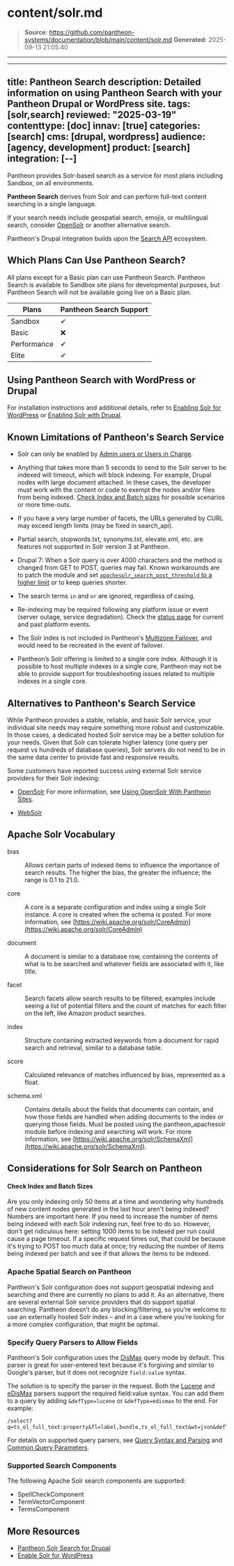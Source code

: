 # content/solr.md

> **Source**: https://github.com/pantheon-systems/documentation/blob/main/content/solr.md
> **Generated**: 2025-09-13 21:05:40

---

---
title: Pantheon Search
description: Detailed information on using Pantheon Search with your Pantheon Drupal or WordPress site.
tags: [solr,search]
reviewed: "2025-03-19"
contenttype: [doc]
innav: [true]
categories: [search]
cms: [drupal, wordpress]
audience: [agency, development]
product: [search]
integration: [--]
---

Pantheon provides Solr-based search as a service for most plans including Sandbox, on all environments.

<Partial file="solr-version.md" />

<Alert title="Important Note" type="info">

**Pantheon Search** derives from Solr and can perform full-text content searching in a single language.

If your search needs include geospatial search, emojis, or multilingual search, consider [OpenSolr](/opensolr) or another alternative search.

Pantheon's Drupal integration builds upon the [Search API](https://www.drupal.org/project/search_api) ecosystem.

</Alert>

## Which Plans Can Use Pantheon Search?

All plans except for a Basic plan can use Pantheon Search. Pantheon Search is available to Sandbox site plans for developmental purposes, but Pantheon Search will not be available going live on a Basic plan.

| Plans         | Pantheon Search Support <Popover content="Available across all environments, including Multidevs." /> |
| ------------- | ---------------------------------- |
| Sandbox       | <span style="color:green">✔</span> |
| Basic         | ❌  |
| Performance   | <span style="color:green">✔</span> |
| Elite         | <span style="color:green">✔</span> |

## Using Pantheon Search with WordPress or Drupal

For installation instructions and additional details, refer to [Enabling Solr for WordPress](/guides/wordpress-developer/wordpress-solr) or [Enabling Solr with Drupal](/guides/solr-drupal).


## Known Limitations of Pantheon's Search Service

- Solr can only be enabled by [Admin users or Users in Charge](/guides/account-mgmt/workspace-sites-teams/teams#site-level-roles-and-permissions).

- Anything that takes more than 5 seconds to send to the Solr server to be indexed will timeout, which will block indexing. For example, Drupal nodes with large document attached. In these cases, the developer must work with the content or code to exempt the nodes and/or files from being indexed. [Check Index and Batch sizes](#check-index-and-batch-sizes) for possible scenarios or more time-outs.
- If you have a very large number of facets, the URLs generated by CURL may exceed length limits (may be fixed in search\_api).

- Partial search, stopwords.txt, synonyms.txt, elevate.xml, etc. are features not supported in Solr version 3 at Pantheon.

- Drupal 7: When a Solr query is over 4000 characters and the method is changed from GET to POST, queries may fail. Known workarounds are to patch the module and set [`apachesolr_search_post_threshold` to a higher limit](https://github.com/pantheon-systems/drops-7/blob/master/modules/pantheon/pantheon_apachesolr/Pantheon_Apache_Solr_Service.php#L873) or to keep queries shorter.

- The search terms `in` and `or` are ignored, regardless of casing.

- Re-indexing may be required following any platform issue or event (server outage, service degradation). Check the [status page](https://status.pantheon.io) for current and past platform events.

- The Solr index is not included in Pantheon's [Multizone Failover](/multizone-failover#solr-search-and-multizone-failover), and would need to be recreated in the event of failover.

- Pantheon’s Solr offering is limited to a single core index. Although it is possible to host multiple indexes in a single core, Pantheon may not be able to provide support for troubleshooting issues related to multiple indexes in a single core.

## Alternatives to Pantheon's Search Service

While Pantheon provides a stable, reliable, and basic Solr service, your individual site needs may require something more robust and customizable. In those cases, a dedicated hosted Solr service may be a better solution for your needs. Given that Solr can tolerate higher latency (one query per request vs hundreds of database queries), Solr servers do not need to be in the same data center to provide fast and responsive results.

Some customers have reported success using external Solr service providers for their Solr indexing:

- [OpenSolr](https://opensolr.com/) For more information, see [Using OpenSolr With Pantheon Sites](/opensolr).

- [WebSolr](https://websolr.com/)

## Apache Solr Vocabulary

<dl>

<dt>bias</dt>

<dd>

Allows certain parts of indexed items to influence the importance of search results. The higher the bias, the greater the influence; the range is 0.1 to 21.0.

</dd>

<dt>core</dt>

<dd>

A core is a separate configuration and index using a single Solr instance. A core is created when the schema is posted. For more information, see [https://wiki.apache.org/solr/CoreAdmin](https://wiki.apache.org/solr/CoreAdmin)

</dd>

<dt>document</dt>

<dd>

A document is similar to a database row, containing the contents of what is to be searched and whatever fields are associated with it, like title.

</dd>

<dt>facet</dt>

<dd>

Search facets allow search results to be filtered; examples include seeing a list of potential filters and the count of matches for each filter on the left, like Amazon product searches.

</dd>

<dt>index</dt>

<dd>

Structure containing extracted keywords from a document for rapid search and retrieval, similar to a database table.

</dd>

<dt>score</dt>

<dd>

Calculated relevance of matches influenced by bias, represented as a float.

</dd>

<dt>schema.xml</dt>

<dd>

Contains details about the fields that documents can contain, and how those fields are handled when adding documents to the index or querying those fields. Must be posted using the pantheon_apachesolr module before indexing and searching will work. For more information, see [https://wiki.apache.org/solr/SchemaXml](https://wiki.apache.org/solr/SchemaXml).

</dd>

</dl>

## Considerations for Solr Search on Pantheon

#### Check Index and Batch Sizes

Are you only indexing only 50 items at a time and wondering why hundreds of new content nodes generated in the last hour aren't being indexed? Numbers are important here. If you need to increase the number of items being indexed with each Solr indexing run, feel free to do so. However, don't get ridiculous here: setting 1000 items to be indexed per run could cause a page timeout. If a specific request times out, that could be because it's trying to POST too much data at once; try reducing the number of items being indexed per batch and see if that allows the items to be indexed.

### Apache Spatial Search on Pantheon

Pantheon's Solr configuration does not support geospatial indexing and searching and there are currently no plans to add it.
As an alternative, there are several external Solr service providers that do support spatial searching. Pantheon doesn’t do any blocking/filtering, so you’re welcome to use an externally hosted Solr index – and in a case where you’re looking for a more complex configuration, that might be optimal.

### Specify Query Parsers to Allow Fields

Pantheon's Solr configuration uses the [DisMax](https://cwiki.apache.org/confluence/display/solr/The+DisMax+Query+Parser) query mode by default. This parser is great for user-entered text because it's forgiving and similar to Google's parser, but it does not recognize `field:value` syntax.

The solution is to specify the parser in the request. Both the [Lucene](https://cwiki.apache.org/confluence/display/solr/The+Standard+Query+Parser) and [eDisMax](https://cwiki.apache.org/confluence/display/solr/The+Extended+DisMax+Query+Parser) parsers support the required field:value syntax. You can add them to a query by adding `&defType=lucene` or `&defType=edismax` to the end. For example:

```http
/select?q=ts_ol_full_text:property&fl=label,bundle,ts_ol_full_text&wt=json&defType=edismax
```

For details on supported query parsers, see [Query Syntax and Parsing]( https://cwiki.apache.org/confluence/display/solr/Query+Syntax+and+Parsing) and [Common Query Parameters](https://cwiki.apache.org/confluence/display/solr/Common+Query+Parameters#CommonQueryParameters-ThedefTypeParameter).

### Supported Search Components

The following Apache Solr search components are supported:

- SpellCheckComponent
- TermVectorComponent
- TermsComponent

## More Resources

- [Pantheon Solr Search for Drupal](/guides/solr-drupal)
- [Enable Solr for WordPress](/guides/wordpress-developer/wordpress-solr)
